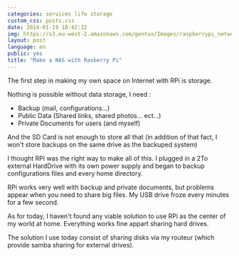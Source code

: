 ```yaml
---
categories: services life storage
custom_css: posts.css
date: 2014-01-19 18:42:32
img: https://s3.eu-west-2.amazonaws.com/gentux/Images/raspberrypi_network.jpg
layout: post
language: en
public: yes
title: "Make a NAS with Rasberry Pi"
---
```



The first step in making my own space on Internet with RPi is storage.

Nothing is possible without data storage, I need :

* Backup (mail, configurations…)
* Public Data (Shared links, shared photos… ect…)
* Private Documents for users (and myself)

And the SD Card is not enough to store all that (in addition of that fact, I won't store backups on the same drive as
the backuped system)

I thought RPi was the right way to make all of this. I plugged in a 2To external HardDrive with its own power supply and
began to backup configurations files and every home directory.

RPi works very well with backup and private documents, but problems appear when you need to share big files. My USB
drive froze every minutes for a few second.

As for today, I haven't found any viable solution to use RPi as the center of my world at home. Everything works fine
appart sharing hard drives.

The solution I use today consist of sharing disks via my routeur (which provide samba sharing for external drives).
